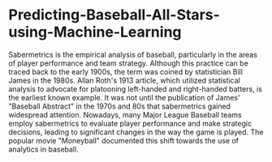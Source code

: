 # Predicting-Baseball-All-Stars-using-Machine-Learning 

Sabermetrics is the empirical analysis of baseball, particularly in the areas of player performance
and team strategy. Although this practice can be traced back to the early 1900s, the term was coined by
statistician Bill James in the 1980s. Allan Roth's 1913 article, which utilized statistical analysis to
advocate for platooning left-handed and right-handed batters, is the earliest known example. It was not
until the publication of James' "Baseball Abstract" in the 1970s and 80s that sabermetrics gained
widespread attention. Nowadays, many Major League Baseball teams employ sabermetrics to evaluate
player performance and make strategic decisions, leading to significant changes in the way the game is
played. The popular movie "Moneyball" documented this shift towards the use of analytics in baseball.
